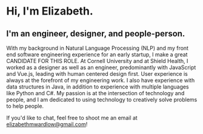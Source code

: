 # Hi, I'm Elizabeth.
## I'm an engineer, designer, and people-person.

With my background in Natural Language Processing (NLP) and my front end software engineering experience for an early startup, I make a great CANDIDATE FOR THIS ROLE. At Cornell University and at Shield Health, I worked as a designer as well as an engineer, predominantly with JavaScript and Vue.js, leading with human centered design first. User experience is always at the forefront of my engineering work. I also have experience with data structures in Java, in addition to experience with multiple languages like Python and C#. My passion is at the intersection of technology and people, and I am dedicated to using technology to creatively solve problems to help people.

If you'd like to chat, feel free to shoot me an email at elizabethmwardlow@gmail.com!

